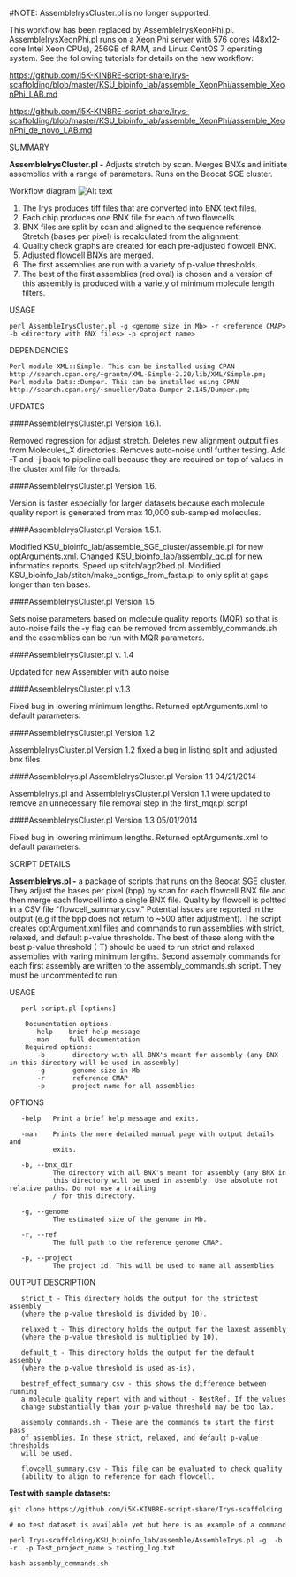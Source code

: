 #NOTE: AssembleIrysCluster.pl is no longer supported. 

This workflow has been replaced by AssembleIrysXeonPhi.pl. AssembleIrysXeonPhi.pl runs on a Xeon Phi server with 576 cores (48x12-core Intel Xeon CPUs), 256GB of RAM, and Linux CentOS 7 operating system. See the following tutorials for details on the new workflow:

https://github.com/i5K-KINBRE-script-share/Irys-scaffolding/blob/master/KSU_bioinfo_lab/assemble_XeonPhi/assemble_XeonPhi_LAB.md

https://github.com/i5K-KINBRE-script-share/Irys-scaffolding/blob/master/KSU_bioinfo_lab/assemble_XeonPhi/assemble_XeonPhi_de_novo_LAB.md

SUMMARY

**AssembleIrysCluster.pl -** Adjusts stretch by scan. Merges BNXs and initiate assemblies with a range of parameters. Runs on the Beocat SGE cluster.

Workflow diagram
![Alt text](https://raw.githubusercontent.com/i5K-KINBRE-script-share/Irys-scaffolding/master/KSU_bioinfo_lab/assemble_SGE_cluster/bionano%20assembly%20workflow.png)

 1) The Irys produces tiff files that are converted into BNX text files.
 2) Each chip produces one BNX file for each of two flowcells.
 3) BNX files are split by scan and aligned to the sequence reference. Stretch (bases per pixel) is recalculated from the alignment.
 4) Quality check graphs are created for each pre-adjusted flowcell BNX.
 5) Adjusted flowcell BNXs are merged.
 6) The first assemblies are run with a variety of p-value thresholds.
 7) The best of the first assemblies (red oval) is chosen and a version of this assembly is produced with a variety of minimum molecule length filters.
    
USAGE
    
    perl AssembleIrysCluster.pl -g <genome size in Mb> -r <reference CMAP> -b <directory with BNX files> -p <project name>
    
DEPENDENCIES

    Perl module XML::Simple. This can be installed using CPAN http://search.cpan.org/~grantm/XML-Simple-2.20/lib/XML/Simple.pm;
    Perl module Data::Dumper. This can be installed using CPAN http://search.cpan.org/~smueller/Data-Dumper-2.145/Dumper.pm;
    
UPDATES

####AssembleIrysCluster.pl Version 1.6.1. 

Removed regression for adjust stretch. Deletes new alignment output files from Molecules_X directories. Removes auto-noise until further testing. Add -T and -j back to pipeline call because they are required on top of values in the cluster xml file for threads.

####AssembleIrysCluster.pl Version 1.6. 

Version is faster especially for larger datasets because each molecule quality report is generated from max 10,000 sub-sampled molecules.

####AssembleIrysCluster.pl Version 1.5.1. 

Modified KSU_bioinfo_lab/assemble_SGE_cluster/assemble.pl for new optArguments.xml. Changed KSU_bioinfo_lab/assembly_qc.pl for new informatics reports. Speed up stitch/agp2bed.pl. Modified KSU_bioinfo_lab/stitch/make_contigs_from_fasta.pl to only split at gaps longer than ten bases.

####AssembleIrysCluster.pl Version 1.5

Sets noise parameters based on molecule quality reports (MQR) so that
is auto-noise fails the -y flag can be removed from
assembly_commands.sh and the assemblies can be run with MQR parameters.

####AssembleIrysCluster.pl v. 1.4

Updated for new Assembler with auto noise

####AssembleIrysCluster.pl v.1.3

Fixed bug in lowering minimum lengths. Returned optArguments.xml to
default parameters.

####AssembleIrysCluster.pl Version 1.2

AssembleIrysCluster.pl Version 1.2 fixed a bug in listing split and adjusted bnx files

####AssembleIrys.pl AssembleIrysCluster.pl Version 1.1 04/21/2014

AssembleIrys.pl and AssembleIrysCluster.pl Version 1.1 were updated to
remove an unnecessary file removal step in the first_mqr.pl script

####AssembleIrysCluster.pl Version 1.3 05/01/2014

Fixed bug in lowering minimum lengths. Returned optArguments.xml to default parameters.


SCRIPT DETAILS

**AssembleIrys.pl -** a package of scripts that runs on the Beocat SGE cluster. They adjust the bases per pixel (bpp) by scan for each flowcell BNX file and then merge each flowcell into a single BNX file. Quality by flowcell is poltted in a CSV file "flowcell_summary.csv." Potential issues are reported in the output (e.g if the bpp does not return to ~500 after adjustment). The script creates optArgument.xml files and commands to run assemblies with strict, relaxed, and default p-value thresholds. The best of these along with the best p-value threshold (-T) should be used to run strict and relaxed assemblies with varing minimum lengths. Second assembly commands for each first assembly are written to the assembly_commands.sh script. They must be uncommented to run.

USAGE

       perl script.pl [options]

        Documentation options:
          -help    brief help message
          -man     full documentation
        Required options:
           -b       directory with all BNX's meant for assembly (any BNX in this directory will be used in assembly)
           -g       genome size in Mb
           -r       reference CMAP
           -p       project name for all assemblies

OPTIONS

       -help   Print a brief help message and exits.

       -man    Prints the more detailed manual page with output details and
               exits.

       -b, --bnx_dir
               The directory with all BNX's meant for assembly (any BNX in
               this directory will be used in assembly. Use absolute not relative paths. Do not use a trailing
               / for this directory.

       -g, --genome
               The estimated size of the genome in Mb.

       -r, --ref
               The full path to the reference genome CMAP.

       -p, --project
               The project id. This will be used to name all assemblies

OUTPUT DESCRIPTION

       strict_t - This directory holds the output for the strictest assembly
       (where the p-value threshold is divided by 10).

       relaxed_t - This directory holds the output for the laxest assembly
       (where the p-value threshold is multiplied by 10).

       default_t - This directory holds the output for the default assembly
       (where the p-value threshold is used as-is).

       bestref_effect_summary.csv - this shows the difference between running
       a molecule quality report with and without - BestRef. If the values
       change substantially than your p-value threshold may be too lax.

       assembly_commands.sh - These are the commands to start the first pass
       of assemblies. In these strict, relaxed, and default p-value thresholds
       will be used.

       flowcell_summary.csv - This file can be evaluated to check quality
       (ability to align to reference for each flowcell.

**Test with sample datasets:**

```
git clone https://github.com/i5K-KINBRE-script-share/Irys-scaffolding

# no test dataset is available yet but here is an example of a command

perl Irys-scaffolding/KSU_bioinfo_lab/assemble/AssembleIrys.pl -g  -b -r  -p Test_project_name > testing_log.txt

bash assembly_commands.sh
```
    
    
